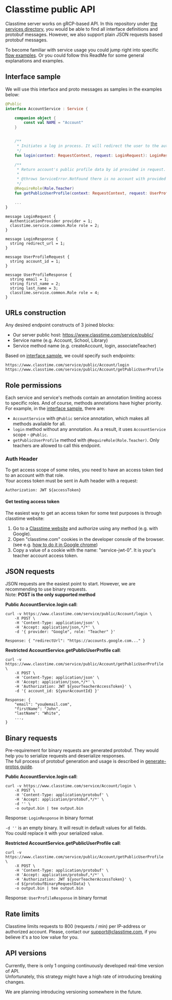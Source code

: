 # Classtime public API

Classtime server works on gRCP-based API. In this repository under [the services directory](https://github.com/gopollock/public-api/tree/main/services), you would be able to find all interface definitions and protobuf messages. However, we also support plain JSON requests based protobuf messages.

To become familiar with service usage you could jump right into specific [flow examples](https://github.com/gopollock/public-api/tree/main/flow-examples). Or you could follow this ReadMe for some general explanations and examples.

## Interface sample

We will use this interface and proto messages as samples in the examples below:

```kt
@Public
interface AccountService : Service {

    companion object {
        const val NAME = "Account"
    }


    /**
     * Initiates a log in process. It will redirect the user to the authentication provider.
     */
    fun login(context: RequestContext, request: LoginRequest): LoginResponse

    /**
     * Return account's public profile data by id provided in request.
     *
     * @throws ServiceError.NotFound there is no account with provided id.
     */
    @RequireRole(Role.Teacher)
    fun getPublicUserProfile(context: RequestContext, request: UserProfileRequest): UserProfileResponse

    ...
}
```

```
message LoginRequest {
  AuthenticationProvider provider = 1;
  classtime.service.common.Role role = 2;
}

message LoginResponse {
  string redirect_url = 1;
}

message UserProfileRequest {
  string account_id = 1;
}

message UserProfileResponse {
  string email = 1;
  string first_name = 2;
  string last_name = 3;
  classtime.service.common.Role role = 4;
}
```

## URLs construction

Any desired endpoint constructs of 3 joined blocks:
- Our server public host: https://www.classtime.com/service/public/
- Service name (e.g. Account, School, Library)
- Service method name (e.g. createAccount, login, associateTeacher)

Based on [interface sample](https://github.com/gopollock/public-api/tree/guidance#interface-sample), we could specify such endpoints:
```
https://www.classtime.com/service/public/Account/login
https://www.classtime.com/service/public/Account/getPublicUserProfile
```

## Role permissions

Each service and service's methods contain an annotation limiting access to specific roles. And of course, methods annotations have higher priority. For example, in the [interface sample](https://github.com/gopollock/public-api/tree/guidance#interface-sample), there are:
- `AccountService` with `@Public` service annotation, which makes all methods available for all.
- `login` method without any annotation. As a result, it uses `AccountService` scope - `@Public`.
- `getPublicUserProfile` method with `@RequireRole(Role.Teacher)`. Only teachers are allowed to call this endpoint.

### Auth Header

To get access scope of some roles, you need to have an access token tied to an account with that role.  
Your access token must be sent in Auth header with a request:

```
Authorization: JWT ${accessToken}
```

#### Get testing access token
The easiest way to get an access token for some test purposes is through classtime website:
1. Go to a [Classtime website](https://www.classtime.com/auth/login) and authorize using any method (e.g. with Google).
2. Open "classtime.com" cookies in the developer console of the browser. (see e.g. [how to do it in Google chrome](https://developer.chrome.com/docs/devtools/application/cookies/#open))
3. Copy a value of a cookie with the name: "service-jwt-0". It is your's teacher account access token.

## JSON requests

JSON requests are the easiest point to start. However, we are recommending to use binary requests.  
Note: **POST is the only supported method**

**Public AccountService.login call**:
```
curl -v https://www.classtime.com/service/public/Account/login \
    -X POST \
    -H 'Content-Type: application/json' \
    -H 'Accept: application/json,*/*' \
    -d '{ provider: "Google", role: "Teacher" }'
```
```
Response: { "redirectUrl": "https://accounts.google.com..." }
```


**Restricted AccountService.getPublicUserProfile call**:
```
curl -v https://www.classtime.com/service/public/Account/getPublicUserProfile \
    -X POST \
    -H 'Content-Type: application/json' \
    -H 'Accept: application/json,*/*' \
    -H 'Authorization: JWT ${yourTeacherAccessToken}' \
    -d '{ account_id: ${yourAccountId} }'

```
```
Response: {
    "email": "you@email.com",
    "firstName": "John",
    "lastName": "White",
    ...,
}
```

## Binary requests

Pre-requirement for binary requests are generated protobuf. They would help you to serialize requests and deserialize responses.  
The full process of protobuf generation and usage is described in [generate-protos guide](https://github.com/gopollock/public-api/blob/main/generate-protos.md).

**Public AccountService.login call**:
```
curl -v https://www.classtime.com/service/Account/login \
    -X POST \
    -H 'Content-Type: application/protobuf' \
    -H 'Accept: application/protobuf,*/*' \
    -d '' \
    -o output.bin | tee output.bin
```
Response: `LoginResponse` in binary format

`-d ''` is an empty binary. It will result in default values for all fields.  
You could replace it with your serialized value.

**Restricted AccountService.getPublicUserProfile call**:
```
curl -v https://www.classtime.com/service/public/Account/getPublicUserProfile \
    -X POST \
    -H 'Content-Type: application/protobuf' \
    -H 'Accept: application/protobuf,*/*' \
    -H 'Authorization: JWT ${yourTeacherAccessToken}' \
    -d ${protobufBinaryRequestData} \
    -o output.bin | tee output.bin

```
Response: `UserProfileResponse` in binary format

## Rate limits

Classtime limits requests to 800 (requests / min) per IP-address or authorized account.
Please, contact our support@classtime.com, if you believe it's a too low value for you.

## API versions

Currently, there is only 1 ongoing continuously developed real-time version of API.  
Unfortunately, this strategy might have a high rate of introducing breaking changes.  

We are planning introducing versioning somewhere in the future.
